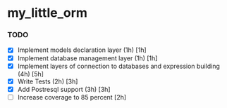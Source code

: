 # my_little_orm

### TODO

- [x] Implement models declaration layer (1h) [1h]
- [x] Implement database management layer (1h) [1h]
- [x] Implement layers of connection to databases and expression building (4h) [5h]
- [x] Write Tests (2h) [3h]
- [x] Add Postresql support (3h) [3h]
- [ ] Increase coverage to 85 percent [2h]

